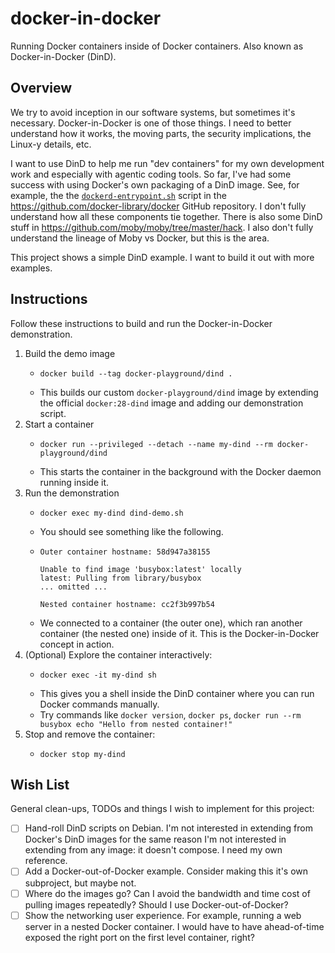 # docker-in-docker

Running Docker containers inside of Docker containers. Also known as Docker-in-Docker (DinD).


## Overview

We try to avoid inception in our software systems, but sometimes it's necessary. Docker-in-Docker is one of those things. I need to better understand how it works, the moving parts, the security implications, the Linux-y details, etc.

I want to use DinD to help me run "dev containers" for my own development work and especially with agentic coding tools. So far, I've had some success with using Docker's own packaging of a DinD image. See, for example, the the [`dockerd-entrypoint.sh`](https://github.com/docker-library/docker/blob/9ec9a719b2f803cb351c0db954f5653a4fd1d38c/dockerd-entrypoint.sh) script in the <https://github.com/docker-library/docker> GitHub repository. I don't fully understand how all these components tie together. There is also some DinD stuff in <https://github.com/moby/moby/tree/master/hack>. I also don't fully understand the lineage of Moby vs Docker, but this is the area.

This project shows a simple DinD example. I want to build it out with more examples.


## Instructions

Follow these instructions to build and run the Docker-in-Docker demonstration.

1. Build the demo image
   - ```shell
     docker build --tag docker-playground/dind .
     ```
   - This builds our custom `docker-playground/dind` image by extending the official `docker:28-dind` image 
     and adding our demonstration script.
2. Start a container
   - ```shell
     docker run --privileged --detach --name my-dind --rm docker-playground/dind
     ```
   - This starts the container in the background with the Docker daemon running inside it.
3. Run the demonstration
   - ```shell
     docker exec my-dind dind-demo.sh
     ```
   - You should see something like the following.
   - ```text
     Outer container hostname: 58d947a38155
     
     Unable to find image 'busybox:latest' locally
     latest: Pulling from library/busybox
     ... omitted ...
     
     Nested container hostname: cc2f3b997b54
     ```
   - We connected to a container (the outer one), which ran another container (the nested one) inside of it. This is the Docker-in-Docker concept in action.
4. (Optional) Explore the container interactively:
   - ```shell
     docker exec -it my-dind sh
     ```
   - This gives you a shell inside the DinD container where you can run Docker commands manually.
   - Try commands like `docker version`, `docker ps`, `docker run --rm busybox echo "Hello from nested container!"`
5. Stop and remove the container:
   - ```shell
     docker stop my-dind
     ```


## Wish List

General clean-ups, TODOs and things I wish to implement for this project:

- [ ] Hand-roll DinD scripts on Debian. I'm not interested in extending from Docker's DinD images for the same reason  I'm not interested in extending from any image: it doesn't compose. I need my own reference. 
- [ ] Add a Docker-out-of-Docker example. Consider making this it's own subproject, but maybe not.
- [ ] Where do the images go? Can I avoid the bandwidth and time cost of pulling images repeatedly? Should I use Docker-out-of-Docker?
- [ ] Show the networking user experience. For example, running a web server in a nested Docker container. I would have to have ahead-of-time exposed the right port on the first level container, right?
